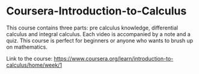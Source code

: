 # Coursera-Introduction-to-Calculus
This course contains three parts: pre calculus knowledge, differential calculus and integral calculus. Each video is accompanied by a note and a quiz. This course is perfect for beginners or anyone who wants to brush up on mathematics.  

Link to the course: https://www.coursera.org/learn/introduction-to-calculus/home/week/1
